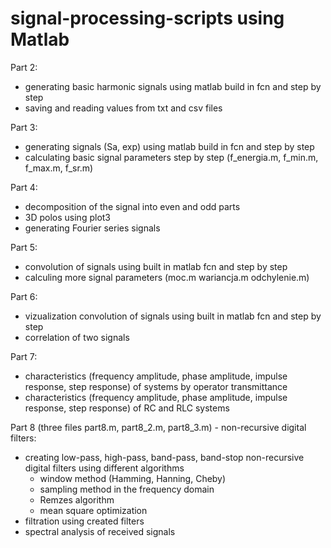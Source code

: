 # signal-processing-scripts using Matlab

Part 2:
* generating basic harmonic signals using matlab build in fcn and step by step
* saving and reading values from txt and csv files 

Part 3: 
* generating signals (Sa, exp) using matlab build in fcn and step by step
* calculating basic signal parameters step by step (f_energia.m, f_min.m, f_max.m, f_sr.m)

Part 4: 
* decomposition of the signal into even and odd parts 
* 3D polos using plot3 
* generating Fourier series signals 

Part 5: 
* convolution of signals using built in matlab fcn and step by step
* calculing more signal parameters (moc.m wariancja.m odchylenie.m)

Part 6:
* vizualization convolution of signals using built in matlab fcn and step by step
* correlation of two signals

Part 7:
* characteristics (frequency amplitude, phase amplitude, impulse response, step response) of systems by operator transmittance
* characteristics (frequency amplitude, phase amplitude, impulse response, step response) of RC and RLC systems

Part 8 (three files part8.m, part8_2.m, part8_3.m) - non-recursive digital filters:
* creating low-pass, high-pass, band-pass, band-stop non-recursive digital filters using different algorithms
    * window method (Hamming, Hanning, Cheby)
    * sampling method in the frequency domain
    * Remzes algorithm
    * mean square optimization 
* filtration using created filters
* spectral analysis of received signals

